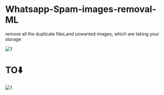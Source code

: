 # Whatsapp-Spam-images-removal-ML
remove all the duplicate files,and unwanted images, which are taking your storage


![1](https://user-images.githubusercontent.com/33556967/51371095-2af2c480-1b1f-11e9-8661-93a16503514a.PNG)
              




#                                                   TO⬇️

![1](https://user-images.githubusercontent.com/33556967/51371544-78236600-1b20-11e9-9f7d-c214d950a412.PNG)
                            
                          
                                   
                         
